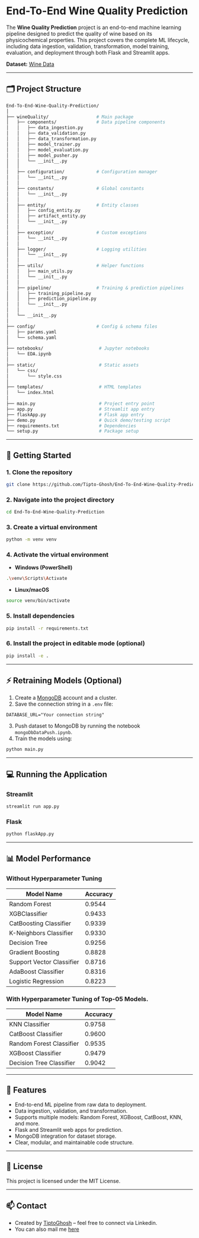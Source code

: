 # End-To-End Wine Quality Prediction

The **Wine Quality Prediction** project is an end-to-end machine learning pipeline designed to predict the quality of wine based on its physicochemical properties. This project covers the complete ML lifecycle, including data ingestion, validation, transformation, model training, evaluation, and deployment through both Flask and Streamlit apps.

**Dataset:** [Wine Data](https://www.kaggle.com/datasets/ruthgn/wine-quality-data-set-red-white-wine)

---

## 🗂 Project Structure

```bash
End-To-End-Wine-Quality-Prediction/
│
├── wineQuality/                  # Main package
│   ├── components/               # Data pipeline components
│   │   ├── data_ingestion.py
│   │   ├── data_validation.py
│   │   ├── data_transformation.py
│   │   ├── model_trainer.py
│   │   ├── model_evaluation.py
│   │   ├── model_pusher.py
│   │   └── __init__.py
│   │
│   ├── configuration/            # Configuration manager
│   │   └── __init__.py
│   │
│   ├── constants/                # Global constants
│   │   └── __init__.py
│   │
│   ├── entity/                   # Entity classes
│   │   ├── config_entity.py
│   │   ├── artifact_entity.py
│   │   └── __init__.py
│   │
│   ├── exception/                # Custom exceptions
│   │   └── __init__.py
│   │
│   ├── logger/                   # Logging utilities
│   │   └── __init__.py
│   │
│   ├── utils/                    # Helper functions
│   │   ├── main_utils.py
│   │   └── __init__.py
│   │
│   ├── pipeline/                 # Training & prediction pipelines
│   │   ├── training_pipeline.py
│   │   ├── prediction_pipeline.py
│   │   └── __init__.py
│   │
│   └── __init__.py
│
├── config/                       # Config & schema files
│   ├── params.yaml
│   └── schema.yaml
│
├── notebooks/                     # Jupyter notebooks
│   └── EDA.ipynb
│
├── static/                        # Static assets
│   └── css/
│       └── style.css
│
├── templates/                     # HTML templates
│   └── index.html
│
├── main.py                        # Project entry point
├── app.py                         # Streamlit app entry
├── flaskApp.py                    # Flask app entry
├── demo.py                        # Quick demo/testing script
├── requirements.txt               # Dependencies
└── setup.py                       # Package setup
```

---

## 🚀 Getting Started

### 1. Clone the repository
```bash
git clone https://github.com/Tipto-Ghosh/End-To-End-Wine-Quality-Prediction.git
```

### 2. Navigate into the project directory
```bash
cd End-To-End-Wine-Quality-Prediction
```

### 3. Create a virtual environment
```bash
python -m venv venv
```

### 4. Activate the virtual environment
- **Windows (PowerShell)**
```bash
.\venv\Scripts\Activate
```
- **Linux/macOS**
```bash
source venv/bin/activate
```

### 5. Install dependencies
```bash
pip install -r requirements.txt
```

### 6. Install the project in editable mode (optional)
```bash
pip install -e .
```

---

## ⚡ Retraining Models (Optional)

1. Create a [MongoDB](https://account.mongodb.com/account/login) account and a cluster.
2. Save the connection string in a `.env` file:
```env
DATABASE_URL="Your connection string"
```
3. Push dataset to MongoDB by running the notebook `mongoDbDataPush.ipynb`.
4. Train the models using:
```bash
python main.py
```

---

## 💻 Running the Application

### Streamlit
```bash
streamlit run app.py
```

### Flask
```bash
python flaskApp.py
```

---

## 📊 Model Performance

### Without Hyperparameter Tuning

| Model Name                  | Accuracy  |
|------------------------------|-----------|
| Random Forest               | 0.9544    |
| XGBClassifier               | 0.9433    |
| CatBoosting Classifier      | 0.9339    |
| K-Neighbors Classifier      | 0.9330    |
| Decision Tree               | 0.9256    |
| Gradient Boosting           | 0.8828    |
| Support Vector Classifier   | 0.8716    |
| AdaBoost Classifier         | 0.8316    |
| Logistic Regression         | 0.8223    |

### With Hyperparameter Tuning of Top-05 Models.

| Model Name                  | Accuracy  |
|------------------------------|-----------|
| KNN Classifier               | 0.9758    |
| CatBoost Classifier          | 0.9600    |
| Random Forest Classifier     | 0.9535    |
| XGBoost Classifier           | 0.9479    |
| Decision Tree Classifier     | 0.9042    |

---

## 🔧 Features

- End-to-end ML pipeline from raw data to deployment.
- Data ingestion, validation, and transformation.
- Supports multiple models: Random Forest, XGBoost, CatBoost, KNN, and more.
- Flask and Streamlit web apps for prediction.
- MongoDB integration for dataset storage.
- Clear, modular, and maintainable code structure.

---

## 📌 License
This project is licensed under the MIT License.

---

## 📫 Contact
- Created by [TiptoGhosh](https://www.linkedin.com/in/tipto-ghosh-4b0aab283/) – feel free to connect via Linkedin.
- You can also mail me [here](mailto:tiptoghosh@gmail.com)
